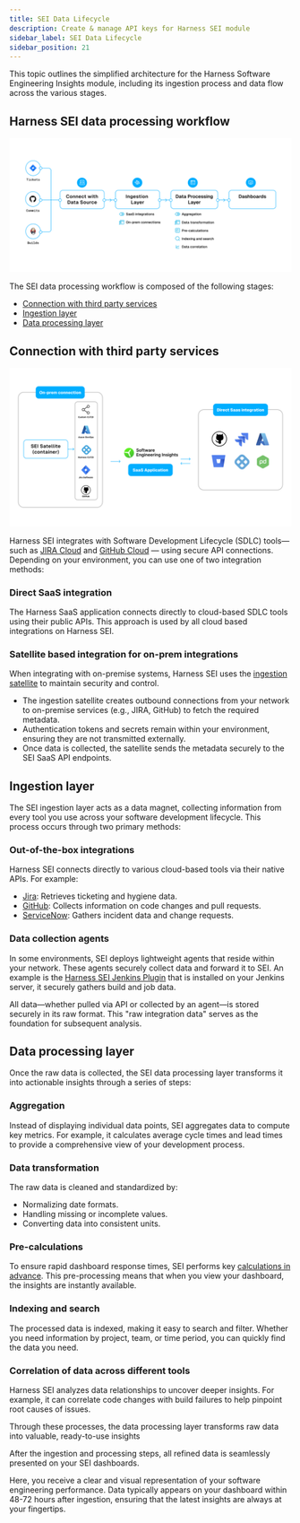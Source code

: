 ```yaml
---
title: SEI Data Lifecycle
description: Create & manage API keys for Harness SEI module
sidebar_label: SEI Data Lifecycle
sidebar_position: 21
---
```


This topic outlines the simplified architecture for the Harness Software Engineering Insights module, including its ingestion process and data flow across the various stages.

## Harness SEI data processing workflow

![](../static/sei-data-lifecycle-architecture.png)

The SEI data processing workflow is composed of the following stages:

* [Connection with third party services](#connection-with-third-party-services)
* [Ingestion layer](#ingestion-layer)
* [Data processing layer](#data-processing-layer)

## Connection with third party services

![](../static/sei-integrations-architecture.png)

Harness SEI integrates with Software Development Lifecycle (SDLC) tools—such as [JIRA Cloud](/docs/software-engineering-insights/setup-sei/configure-integrations/jira/sei-jira-integration.md) and [GitHub Cloud](/docs/software-engineering-insights/setup-sei/configure-integrations/github/sei-github-integration) — using secure API connections. Depending on your environment, you can use one of two integration methods:

### Direct SaaS integration

The Harness SaaS application connects directly to cloud-based SDLC tools using their public APIs. This approach is used by all cloud based integrations on Harness SEI.

### Satellite based integration for on-prem integrations

When integrating with on-premise systems, Harness SEI uses the [ingestion satellite](/docs/software-engineering-insights/setup-sei/sei-ingestion-satellite/satellite-overview) to maintain security and control.

* The ingestion satellite creates outbound connections from your network to on-premise services (e.g., JIRA, GitHub) to fetch the required metadata.
* Authentication tokens and secrets remain within your environment, ensuring they are not transmitted externally.
* Once data is collected, the satellite sends the metadata securely to the SEI SaaS API endpoints.

## Ingestion layer

The SEI ingestion layer acts as a data magnet, collecting information from every tool you use across your software development lifecycle. This process occurs through two primary methods:

### Out-of-the-box integrations

Harness SEI connects directly to various cloud-based tools via their native APIs. For example:

* [Jira](/docs/software-engineering-insights/setup-sei/configure-integrations/jira/sei-jira-integration): Retrieves ticketing and hygiene data.
* [GitHub](/docs/software-engineering-insights/setup-sei/configure-integrations/github/sei-github-integration): Collects information on code changes and pull requests.
* [ServiceNow](/docs/software-engineering-insights/setup-sei/configure-integrations/beta-integrations/servicenow/sei-servicenow): Gathers incident data and change requests.

### Data collection agents

In some environments, SEI deploys lightweight agents that reside within your network. These agents securely collect data and forward it to SEI. An example is the [Harness SEI Jenkins Plugin](/docs/software-engineering-insights/setup-sei/configure-integrations/jenkins/jenkins-plugin) that is installed on your Jenkins server, it securely gathers build and job data.

All data—whether pulled via API or collected by an agent—is stored securely in its raw format. This "raw integration data" serves as the foundation for subsequent analysis.

## Data processing layer

Once the raw data is collected, the SEI data processing layer transforms it into actionable insights through a series of steps:

### Aggregation

Instead of displaying individual data points, SEI aggregates data to compute key metrics. For example, it calculates average cycle times and lead times to provide a comprehensive view of your development process.

### Data transformation

The raw data is cleaned and standardized by:

* Normalizing date formats.
* Handling missing or incomplete values.
* Converting data into consistent units.

### Pre-calculations

To ensure rapid dashboard response times, SEI performs key [calculations in advance](/docs/software-engineering-insights/analytics-and-reporting/precalculated-widgets). This pre-processing means that when you view your dashboard, the insights are instantly available.

### Indexing and search

The processed data is indexed, making it easy to search and filter. Whether you need information by project, team, or time period, you can quickly find the data you need.

### Correlation of data across different tools

Harness SEI analyzes data relationships to uncover deeper insights. For example, it can correlate code changes with build failures to help pinpoint root causes of issues.

Through these processes, the data processing layer transforms raw data into valuable, ready-to-use insights

After the ingestion and processing steps, all refined data is seamlessly presented on your SEI dashboards.

Here, you receive a clear and visual representation of your software engineering performance. Data typically appears on your dashboard within 48-72 hours after ingestion, ensuring that the latest insights are always at your fingertips.



